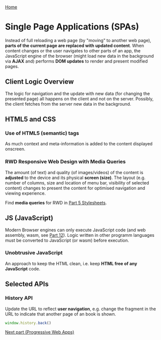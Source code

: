 [Home](../README.md)

# Single Page Applications (SPAs) 

Instead of full reloading a web page (by "moving" to another web page), **parts of the current page are replaced with updated content**. When content changes or the user navigates to other parts of an app, the JavaScript engine of the browser (might load new data in the background via **AJAX** and) performs **DOM updates** to render and present modified pages. 

## Client Logic Overview

The logic for navigation and the update with new data (for changing the presented page) all happens on the client and not on the server. Possibly, the client fetches from the server new data in the background. 

## HTML5 and CSS

### Use of HTML5 (semantic) tags

As much context and meta-information is added to the content displayed onscreen.

### RWD Responsive Web Design with Media Queries

The amount (of text) and quality (of images/videos) of the content is **adjusted** to the device and its physical **screen (size)**. The layout (e.g. number of columns, size and location of menu bar, visibility of selected content) changes to present the content for optimised navigation and viewing experience.

Find **media queries** for RWD in [Part 5 Stylesheets](../Part-05-CSS/study-material--css.md).


## JS (JavaScript)

Modern Browser engines can only execute JavaScript code (and web assembly, wasm, see [Part 12](./Part-12-WebAssembly/study-material--wasm.md)). Logic written in other programm languages must be converted to JavaScript (or wasm) before execution.

### Unobtrusive JavaScript

An approach to keep the HTML clean, i.e. keep **HTML free of any JavaScript** code.

## Selected APIs

### History API

Update the URL to reflect **user navigation**, e.g. change the fragment in the URL to indicate that another page of an book is shown.  

```javascript
window.history.back()
```


[Next part (Progressive Web Apps)](../Part-10-PWA/study-material--pwa.md)
